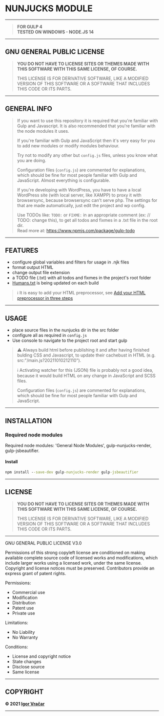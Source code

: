 # NUNJUCKS MODULE

---

> **FOR GULP 4**\
> **TESTED ON WINDOWS - NODE.JS 14**

---

## GNU GENERAL PUBLIC LICENSE

> **YOU DO NOT HAVE TO LICENSE SITES OR THEMES MADE WITH THIS SOFTWARE WITH THIS SAME LICENSE, OF COURSE.**
>
> THIS LICENSE IS FOR DERIVATIVE SOFTWARE, LIKE A MODIFIED VERSION OF THIS SOFTWARE OR A SOFTWARE THAT INCLUDES THIS CODE OR ITS PARTS.

---

## GENERAL INFO

> If you want to use this repository it is required that you're familiar with Gulp and Javascript.
> It is also recommended that you're familiar with the node modules it uses.
>
> If you're familiar with Gulp and JavaScript then it's very easy for you to add new modules or modify modules behaviour.
>
> Try not to modify any other but `config.js` files, unless you know what you are doing.
>
> Configuration files (`config.js`) are commented for explanations, which should be fine for most people familiar with Gulp and JavaScript. Almost everything is configurable.
>
> If you're developing with WordPress, you have to have a local WordPress site (with local server, like XAMPP) to proxy it with browsersync, because browsersync can't serve php. The settings for that are made automatically, just edit the project and wp config.
>
> Use TODOs like: `TODO:` or `FIXME:` in an appropriate comment (ex: // TODO: change this), to get all todos and fixmes in a .txt file in the root dir.\
> Read more at: <https://www.npmjs.com/package/gulp-todo>

---

## FEATURES

-  configure global variables and filters for usage in .njk files
-  format output HTML
-  change output file extension
-  a TODO file (.txt) with all todos and fixmes in the project's root folder
-  [Humans.txt](https://humanstxt.org/) is being updated on each build

> :information_source: It is easy to add your HTML preprocessor, see [Add your HTML preprocessor in three steps](#add-your-html-preprocessor-in-three-steps)

---

## USAGE

-  place source files in the nunjucks dir in the src folder
-  configure all as required in `config.js`
-  Use console to navigate to the project root and start gulp

> :warning: Always build html before publishing it and after having finished bulding CSS and Javascript, to update their cachebust in HTML (e.g. src:"/main.js?20211010212110").
>
> :information_source: Activating watcher for this (JSON) file is probably not a good idea, because it would build HTML on any change in JavaScript and SCSS files.
>
> Configuration files (`config.js`) are commented for explanations, which should be fine for most people familiar with Gulp and JavaScript.

---

## INSTALLATION

### Required node modules

Required node modules: 'General Node Modules', gulp-nunjucks-render, gulp-jsbeautifier.

#### Install

```cmd
npm install --save-dev gulp-nunjucks-render gulp-jsbeautifier
```

---

## LICENSE

> **YOU DO NOT HAVE TO LICENSE SITES OR THEMES MADE WITH THIS SOFTWARE WITH THIS SAME LICENSE, OF COURSE.**
>
> THIS LICENSE IS FOR DERIVATIVE SOFTWARE, LIKE A MODIFIED VERSION OF THIS SOFTWARE OR A SOFTWARE THAT INCLUDES THIS CODE OR ITS PARTS.

---

GNU GENERAL PUBLIC LICENSE V3.0

Permissions of this strong copyleft license are conditioned on making available complete source code of licensed works and modifications, which include larger works using a licensed work, under the same license. Copyright and license notices must be preserved. Contributors provide an express grant of patent rights.

Permissions:

-  Commercial use
-  Modification
-  Distribution
-  Patent use
-  Private use

Limitations:

-  No Liability
-  No Warranty

Conditions:

-  License and copyright notice
-  State changes
-  Disclose source
-  Same license

---

## COPYRIGHT

**© 2021 [Igor Vračar](https://www.igorvracar.com)**

---
